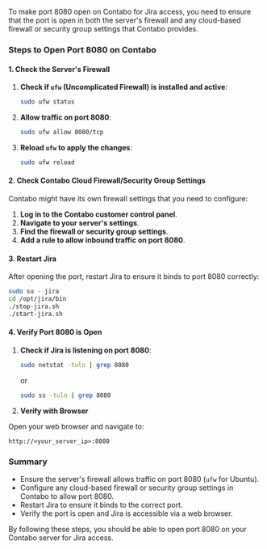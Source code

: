 To make port 8080 open on Contabo for Jira access, you need to ensure that the port is open in both the server's firewall and any cloud-based firewall or security group settings that Contabo provides.

### Steps to Open Port 8080 on Contabo

#### 1. **Check the Server's Firewall**

1. **Check if `ufw` (Uncomplicated Firewall) is installed and active**:
   ```bash
   sudo ufw status
   ```

2. **Allow traffic on port 8080**:
   ```bash
   sudo ufw allow 8080/tcp
   ```

3. **Reload `ufw` to apply the changes**:
   ```bash
   sudo ufw reload
   ```

#### 2. **Check Contabo Cloud Firewall/Security Group Settings**

Contabo might have its own firewall settings that you need to configure:

1. **Log in to the Contabo customer control panel**.
2. **Navigate to your server's settings**.
3. **Find the firewall or security group settings**.
4. **Add a rule to allow inbound traffic on port 8080**.

#### 3. **Restart Jira**

After opening the port, restart Jira to ensure it binds to port 8080 correctly:

```bash
sudo su - jira
cd /opt/jira/bin
./stop-jira.sh
./start-jira.sh
```

#### 4. **Verify Port 8080 is Open**

1. **Check if Jira is listening on port 8080**:
   ```bash
   sudo netstat -tuln | grep 8080
   ```
   or
   ```bash
   sudo ss -tuln | grep 8080
   ```

2. **Verify with Browser**

Open your web browser and navigate to:
```
http://<your_server_ip>:8080
```

### Summary

- Ensure the server's firewall allows traffic on port 8080 (`ufw` for Ubuntu).
- Configure any cloud-based firewall or security group settings in Contabo to allow port 8080.
- Restart Jira to ensure it binds to the correct port.
- Verify the port is open and Jira is accessible via a web browser.

By following these steps, you should be able to open port 8080 on your Contabo server for Jira access.
